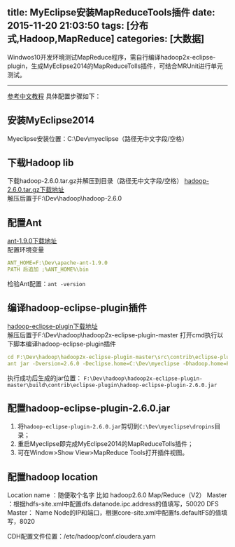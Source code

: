 title: MyEclipse安装MapReduceTools插件
date: 2015-11-20 21:03:50
tags: [分布式,Hadoop,MapReduce]
categories: [大数据]
---

Windwos10开发环境测试MapReduce程序，需自行编译hadoop2x-eclipse-plugin，生成MyEclipse2014的MapReduceTolls插件，可结合MRUnit进行单元测试。

- - -
<!-- more -->
[参考中文教程](http://my.oschina.net/muou/blog/408543)
具体配置步骤如下：

## 安装MyEclipse2014
Myeclipse安装位置：C:\Dev\myeclipse（路径无中文字段/空格）

## 下载Hadoop lib
下载hadoop-2.6.0.tar.gz并解压到目录（路径无中文字段/空格）
[hadoop-2.6.0.tar.gz下载地址](http://mirror.bit.edu.cn/apache/hadoop/common/hadoop-2.6.0/hadoop-2.6.0.tar.gz)  
解压后置于F:\Dev\hadoop\hadoop-2.6.0

## 配置Ant
[ant-1.9.0下载地址](http://archive.apache.org/dist/ant/binaries/apache-ant-1.9.0-bin.zip)  
配置环境变量

``` yaml
ANT_HOME=F:\Dev\apache-ant-1.9.0
PATH 后追加 ;%ANT_HOME%\bin
```
检验Ant配置：`ant -version`

## 编译hadoop-eclipse-plugin插件
[hadoop-eclipse-plugin下载地址](https://github.com/winghc/hadoop2x-eclipse-plugin)  
解压后置于F:\Dev\hadoop\hadoop2x-eclipse-plugin-master
打开cmd执行以下脚本编译hadoop-eclipse-plugin插件

```yaml
cd F:\Dev\hadoop\hadoop2x-eclipse-plugin-master\src\contrib\eclipse-plugin
ant jar -Dversion=2.6.0 -Declipse.home=C:\Dev\myeclipse -Dhadoop.home=F:\Dev\hadoop\hadoop-2.6.0
```
执行成功后生成的jar位置：
`F:\Dev\hadoop\hadoop2x-eclipse-plugin-master\build\contrib\eclipse-plugin\hadoop-eclipse-plugin-2.6.0.jar`

## 配置hadoop-eclipse-plugin-2.6.0.jar
1. 将`hadoop-eclipse-plugin-2.6.0.jar`剪切到`C:\Dev\myeclipse\dropins`目录；
2. 重启Myeclipse即完成MyEclipse2014的MapReduceTolls插件；
3. 可在Window>Show View>MapReduce Tools打开插件视图。

## 配置hadoop location
Location name ：随便取个名字 比如 hadoop2.6.0
Map/Reduce（V2） Master ：根据hdfs-site.xml中配置dfs.datanode.ipc.address的值填写，50020
DFS Master： Name Node的IP和端口，根据core-site.xml中配置fs.defaultFS的值填写，8020

CDH配置文件位置：/etc/hadoop/conf.cloudera.yarn
